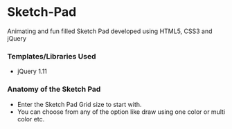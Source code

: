 # Sketch-Pad

Animating and fun filled Sketch Pad developed using HTML5, CSS3 and jQuery

### Templates/Libraries Used

* jQuery 1.11

### Anatomy of the Sketch Pad

* Enter the Sketch Pad Grid size to start with.
* You can choose from any of the option like draw using one color or multi color etc.